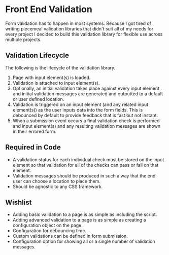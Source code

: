 # Front End Validation

Form validation has to happen in most systems. Because I got tired of writing piecemeal validation libraries that didn't suit all of my needs for every project I decided to build this validation library for flexible use across multiple projects.

## Validation Lifecycle

The following is the lifecycle of the validation library.

1) Page with input element(s) is loaded.
2) Validation is attached to input element(s).
3) Optionally, an initial validation takes place against every input element and initial validation messages are generated and outputted to a default or user defined location.
4) Validation is triggered on an input element (and any related input element(s)) as the user inputs data into the form fields. This is debounced by default to provide feedback that is fast but not instant.
5) When a submission event occurs a final validation check is performed and input element(s) and any resulting validation messages are shown in their errored form.

## Required in Code

* A validation status for each individual check must be stored on the input element so that validation for all of the checks can pass or fail on that element.
* Validation messages should be produced in such a way that the end user can choose a location to place them.
* Should be agnostic to any CSS framework.

## Wishlist

* Adding basic validation to a page is as simple as including the script.
* Adding advanced validation to a page is as simple as creating a configuration object on the page.
* Configuration for debouncing time.
* Custom validations can be defined in form submission.
* Configuration option for showing all or a single number of validation messages.